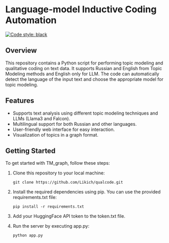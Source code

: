 # Language-model Inductive Coding Automation
[![Code style: black](https://img.shields.io/badge/code%20style-black-000000.svg)](https://github.com/psf/black)




## Overview

This repository contains a Python script for performing topic modeling and qualitative coding on text data. It supports Russian and English from Topic Modeling methods and English only for LLM. The code can automatically detect the language of the input text and choose the appropriate model for topic modeling.

## Features

- Supports text analysis using different topic modeling techniques and LLMs (Llama3 and Falcon).
- Multilingual support for both Russian and other languages.
- User-friendly web interface for easy interaction.
- Visualization of topics in a graph format.

## Getting Started

To get started with TM_graph, follow these steps:

1. Clone this repository to your local machine:
   ```
   git clone https://github.com/Likich/qualcode.git
   ```

2. Install the required dependencies using pip. You can use the provided requirements.txt file:


   ```
   pip install -r requirements.txt
   ```

3. Add your HuggingFace API token to the token.txt file.

4. Run the server by executing app.py:

   ```
   python app.py
   ```


